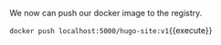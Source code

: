 We now can push our docker image to the registry.

`docker push localhost:5000/hugo-site:v1`{{execute}}